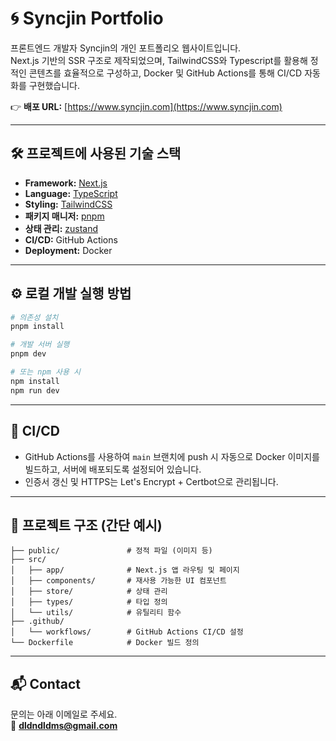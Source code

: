 # 🌀 Syncjin Portfolio

프론트엔드 개발자 Syncjin의 개인 포트폴리오 웹사이트입니다.  
Next.js 기반의 SSR 구조로 제작되었으며, TailwindCSS와 Typescript를 활용해 정적인 콘텐츠를 효율적으로 구성하고, Docker 및 GitHub Actions를 통해 CI/CD 자동화를 구현했습니다.

👉 **배포 URL:** [https://www.syncjin.com](https://www.syncjin.com)

---

## 🛠️ 프로젝트에 사용된 기술 스택

- **Framework:** [Next.js](https://nextjs.org/)
- **Language:** [TypeScript](https://www.typescriptlang.org/)
- **Styling:** [TailwindCSS](https://tailwindcss.com/)
- **패키지 매니저:** [pnpm](https://pnpm.io/)
- **상태 관리:** [zustand](https://zustand-demo.pmnd.rs/)
- **CI/CD:** GitHub Actions
- **Deployment:** Docker

---

## ⚙️ 로컬 개발 실행 방법

```bash
# 의존성 설치
pnpm install

# 개발 서버 실행
pnpm dev

# 또는 npm 사용 시
npm install
npm run dev
```

---

## 🚀 CI/CD

- GitHub Actions를 사용하여 `main` 브랜치에 push 시 자동으로 Docker 이미지를 빌드하고, 서버에 배포되도록 설정되어 있습니다.
- 인증서 갱신 및 HTTPS는 Let's Encrypt + Certbot으로 관리됩니다.

---

## 📁 프로젝트 구조 (간단 예시)

```
├── public/               # 정적 파일 (이미지 등)
├── src/
│   ├── app/              # Next.js 앱 라우팅 및 페이지
│   ├── components/       # 재사용 가능한 UI 컴포넌트
│   ├── store/            # 상태 관리
│   ├── types/            # 타입 정의
│   └── utils/            # 유틸리티 함수
├── .github/
│   └── workflows/        # GitHub Actions CI/CD 설정
└── Dockerfile            # Docker 빌드 정의
```

---

## 📬 Contact

문의는 아래 이메일로 주세요.  
📧 **dldndldms@gmail.com**
